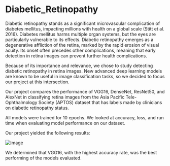 # Diabetic_Retinopathy

Diabetic retinopathy stands as a significant microvascular
complication of diabetes mellitus, impacting millions with
health on a global scale (Stitt et al. 2016). Diabetes mellitus
harms multiple organ systems, but the eyes are particularly
vulnerable to its effects. Diabetic retinopathy emerges as
a degenerative affliction of the retina, marked by the
rapid erosion of visual acuity. Its onset often precedes
other complications, meaning that early detection in retina
images can prevent further health complications.

Because of its importance and relevance, we chose to
study detecting diabetic retinopathy in retina images. New
advanced deep learning models are known to be useful
in image classification tasks, so we decided to focus our
project at this intersection.

Our project compares the performance of VGG16, DenseNet, ResNet50, 
and AlexNet in classifying retina images from the Asia Pacific Tele-Ophthalmology Society (APTOS) 
dataset that has labels made by clinicians on diabetic retinopathy status.  

All models were trained for 10 epochs.  We looked at accuracy, loss, and run
time when evaluating model performance on our dataset.

Our project yielded the following results:

![image](https://github.com/ernraff/Diabetic_Retinopathy/assets/103540977/afd5ed76-5850-4009-a374-9a229e7b25e2)

We determined that VGG16, with the highest accuracy rate, was the best performing of the models evaluated.
